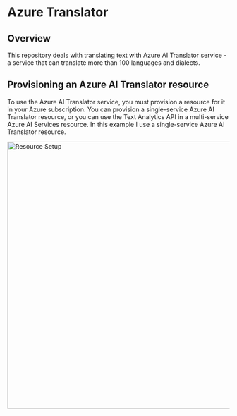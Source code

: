 # Azure Translator

## Overview
This repository deals with translating text with Azure AI Translator service - a service that can translate more than 100 languages and dialects.

## Provisioning an Azure AI Translator resource
To use the Azure AI Translator service, you must provision a resource for it in your Azure subscription. You can provision a single-service Azure AI Translator resource, or you can use the Text Analytics API in a multi-service Azure AI Services resource. In this example I use a single-service Azure AI Translator resource.

<img width="606" alt="Resource Setup" src="https://github.com/user-attachments/assets/2be5c79d-b3fe-459b-b8b1-f4a81c4f9dce" />

